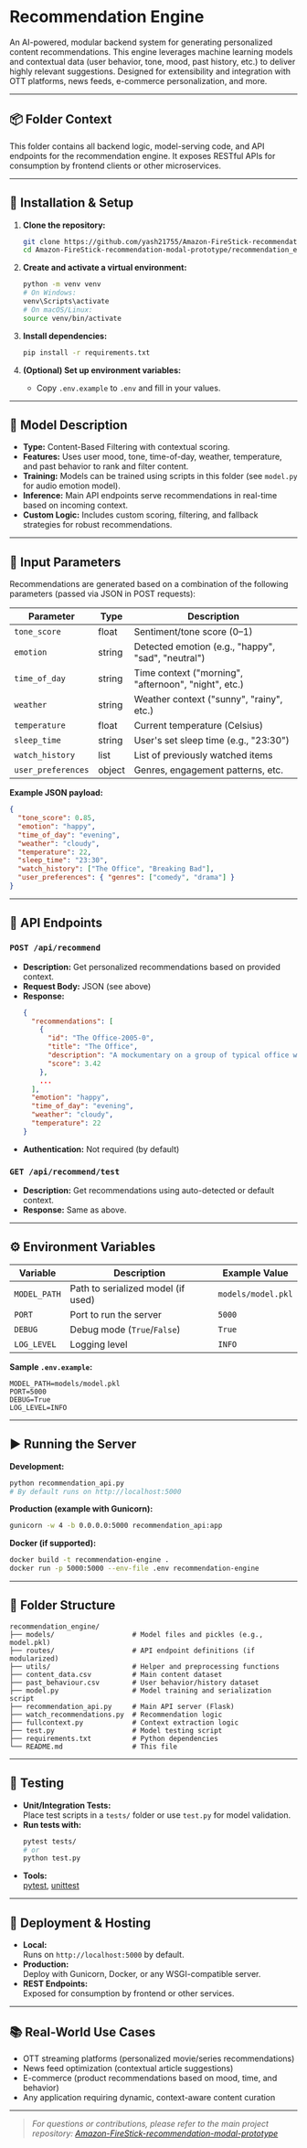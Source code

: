 # Recommendation Engine

An AI-powered, modular backend system for generating personalized content recommendations. This engine leverages machine learning models and contextual data (user behavior, tone, mood, past history, etc.) to deliver highly relevant suggestions. Designed for extensibility and integration with OTT platforms, news feeds, e-commerce personalization, and more.

---

## 📦 Folder Context

This folder contains all backend logic, model-serving code, and API endpoints for the recommendation engine. It exposes RESTful APIs for consumption by frontend clients or other microservices.

---

## 🚀 Installation & Setup

1. **Clone the repository:**
   ```bash
   git clone https://github.com/yash21755/Amazon-FireStick-recommendation-modal-prototype.git
   cd Amazon-FireStick-recommendation-modal-prototype/recommendation_engine
   ```

2. **Create and activate a virtual environment:**
   ```bash
   python -m venv venv
   # On Windows:
   venv\Scripts\activate
   # On macOS/Linux:
   source venv/bin/activate
   ```

3. **Install dependencies:**
   ```bash
   pip install -r requirements.txt
   ```

4. **(Optional) Set up environment variables:**
   - Copy `.env.example` to `.env` and fill in your values.

---

## 🧠 Model Description

- **Type:** Content-Based Filtering with contextual scoring.
- **Features:** Uses user mood, tone, time-of-day, weather, temperature, and past behavior to rank and filter content.
- **Training:** Models can be trained using scripts in this folder (see `model.py` for audio emotion model).
- **Inference:** Main API endpoints serve recommendations in real-time based on incoming context.
- **Custom Logic:** Includes custom scoring, filtering, and fallback strategies for robust recommendations.

---

## 📝 Input Parameters

Recommendations are generated based on a combination of the following parameters (passed via JSON in POST requests):

| Parameter         | Type      | Description                                               |
|-------------------|-----------|-----------------------------------------------------------|
| `tone_score`      | float     | Sentiment/tone score (0–1)                                |
| `emotion`         | string    | Detected emotion (e.g., "happy", "sad", "neutral")        |
| `time_of_day`     | string    | Time context ("morning", "afternoon", "night", etc.)      |
| `weather`         | string    | Weather context ("sunny", "rainy", etc.)                  |
| `temperature`     | float     | Current temperature (Celsius)                             |
| `sleep_time`      | string    | User's set sleep time (e.g., "23:30")                     |
| `watch_history`   | list      | List of previously watched items                          |
| `user_preferences`| object    | Genres, engagement patterns, etc.                         |

**Example JSON payload:**
```json
{
  "tone_score": 0.85,
  "emotion": "happy",
  "time_of_day": "evening",
  "weather": "cloudy",
  "temperature": 22,
  "sleep_time": "23:30",
  "watch_history": ["The Office", "Breaking Bad"],
  "user_preferences": { "genres": ["comedy", "drama"] }
}
```

---

## 🔗 API Endpoints

### `POST /api/recommend`
- **Description:** Get personalized recommendations based on provided context.
- **Request Body:** JSON (see above)
- **Response:**
  ```json
  {
    "recommendations": [
      {
        "id": "The Office-2005-0",
        "title": "The Office",
        "description": "A mockumentary on a group of typical office workers...",
        "score": 3.42
      },
      ...
    ],
    "emotion": "happy",
    "time_of_day": "evening",
    "weather": "cloudy",
    "temperature": 22
  }
  ```
- **Authentication:** Not required (by default)

### `GET /api/recommend/test`
- **Description:** Get recommendations using auto-detected or default context.
- **Response:** Same as above.

---

## ⚙️ Environment Variables

| Variable      | Description                              | Example Value         |
|---------------|------------------------------------------|----------------------|
| `MODEL_PATH`  | Path to serialized model (if used)       | `models/model.pkl`   |
| `PORT`        | Port to run the server                   | `5000`               |
| `DEBUG`       | Debug mode (`True`/`False`)              | `True`               |
| `LOG_LEVEL`   | Logging level                            | `INFO`               |

**Sample `.env.example`:**
```env
MODEL_PATH=models/model.pkl
PORT=5000
DEBUG=True
LOG_LEVEL=INFO
```

---

## ▶️ Running the Server

**Development:**
```bash
python recommendation_api.py
# By default runs on http://localhost:5000
```

**Production (example with Gunicorn):**
```bash
gunicorn -w 4 -b 0.0.0.0:5000 recommendation_api:app
```

**Docker (if supported):**
```bash
docker build -t recommendation-engine .
docker run -p 5000:5000 --env-file .env recommendation-engine
```

---

## 📁 Folder Structure

```
recommendation_engine/
├── models/                   # Model files and pickles (e.g., model.pkl)
├── routes/                   # API endpoint definitions (if modularized)
├── utils/                    # Helper and preprocessing functions
├── content_data.csv          # Main content dataset
├── past_behaviour.csv        # User behavior/history dataset
├── model.py                  # Model training and serialization script
├── recommendation_api.py     # Main API server (Flask)
├── watch_recommendations.py  # Recommendation logic
├── fullcontext.py            # Context extraction logic
├── test.py                   # Model testing script
├── requirements.txt          # Python dependencies
└── README.md                 # This file
```

---

## 🧪 Testing

- **Unit/Integration Tests:**  
  Place test scripts in a `tests/` folder or use `test.py` for model validation.
- **Run tests with:**
  ```bash
  pytest tests/
  # or
  python test.py
  ```
- **Tools:**  
  [pytest](https://docs.pytest.org/), [unittest](https://docs.python.org/3/library/unittest.html)

---

## 🚀 Deployment & Hosting

- **Local:**  
  Runs on `http://localhost:5000` by default.
- **Production:**  
  Deploy with Gunicorn, Docker, or any WSGI-compatible server.
- **REST Endpoints:**  
  Exposed for consumption by frontend or other services.

---

## 📚 Real-World Use Cases

- OTT streaming platforms (personalized movie/series recommendations)
- News feed optimization (contextual article suggestions)
- E-commerce (product recommendations based on mood, time, and behavior)
- Any application requiring dynamic, context-aware content curation

---

> _For questions or contributions, please refer to the main project repository: [Amazon-FireStick-recommendation-modal-prototype](https://github.com/yash21755/Amazon-FireStick-recommendation-modal-prototype)_


